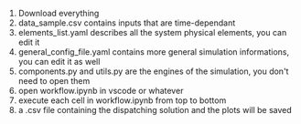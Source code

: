 1. Download everything
2. data_sample.csv contains inputs that are time-dependant
3. elements_list.yaml describes all the system physical elements, you can edit it
4. general_config_file.yaml contains more general simulation informations, you can edit it as well
5. components.py and utils.py are the engines of the simulation, you don't need to open them
6. open workflow.ipynb in vscode or whatever
7. execute each cell in workflow.ipynb from top to bottom
8. a .csv file containing the dispatching solution and the plots will be saved
